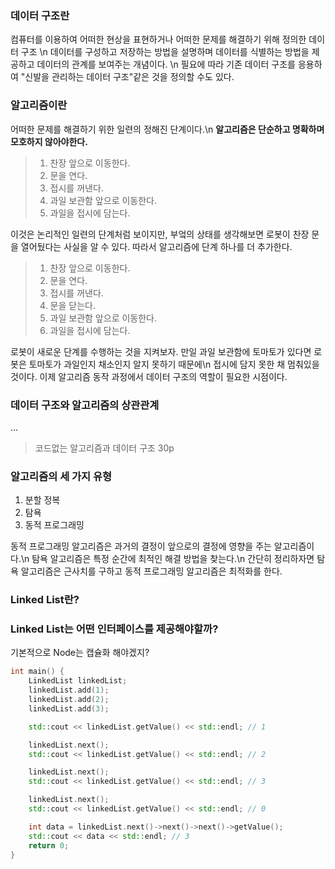 ### 데이터 구조란
컴퓨터를 이용하여 어떠한 현상을 표현하거나 어떠한 문제를 해결하기 위해 정의한 데이터 구조 \n
데이터를 구성하고 저장하는 방법을 설명하며 데이터를 식별하는 방법을 제공하고 데이터의 관계를 보여주는 개념이다. \n
필요에 따라 기존 데이터 구조를 응용하여 "신발을 관리하는 데이터 구조"같은 것을 정의할 수도 있다.

### 알고리즘이란
어떠한 문제를 해결하기 위한 일련의 정해진 단계이다.\n
**알고리즘은 단순하고 명확하며 모호하지 않아야한다.**

> 1. 찬장 앞으로 이동한다.
> 2. 문을 연다.
> 3. 접시를 꺼낸다.
> 4. 과일 보관함 앞으로 이동한다.
> 5. 과일을 접시에 담는다.

이것은 논리적인 일련의 단계처럼 보이지만, 부엌의 상태를 생각해보면 로봇이 찬장 문을 열어뒀다는 사실을 알 수 있다.
따라서 알고리즘에 단계 하나를 더 추가한다.

> 1. 찬장 앞으로 이동한다.
> 2. 문을 연다.
> 3. 접시를 꺼낸다.
> 4. 문을 닫는다.
> 5. 과일 보관함 앞으로 이동한다.
> 6. 과일을 접시에 담는다.

로봇이 새로운 단계를 수행하는 것을 지켜보자. 만일 과일 보관함에 토마토가 있다면 로봇은 토마토가 과일인지 채소인지 알지 못하기 때문에\n
접시에 담지 못한 채 멈춰있을 것이다. 이제 알고리즘 동작 과정에서 데이터 구조의 역할이 필요한 시점이다.

### 데이터 구조와 알고리즘의 상관관계
...
> 코드없는 알고리즘과 데이터 구조 30p

### 알고리즘의 세 가지 유형
1. 분할 정복
2. 탐욕
3. 동적 프로그래밍

동적 프로그래밍 알고리즘은 과거의 결정이 앞으로의 결정에 영향을 주는 알고리즘이다.\n
탐욕 알고리즘은 특정 순간에 최적인 해결 방법을 찾는다.\n
간단히 정리하자면 탐욕 알고리즘은 근사치를 구하고 동적 프로그래밍 알고리즘은 최적화를 한다.


### Linked List란?






### Linked List는 어떤 인터페이스를 제공해야할까?

기본적으로 Node는 캡슐화 해야겠지?

```cpp
int main() {
    LinkedList linkedList; 
    linkedList.add(1);
    linkedList.add(2);
    linkedList.add(3);

    std::cout << linkedList.getValue() << std::endl; // 1

    linkedList.next();
    std::cout << linkedList.getValue() << std::endl; // 2

    linkedList.next();
    std::cout << linkedList.getValue() << std::endl; // 3

    linkedList.next();
    std::cout << linkedList.getValue() << std::endl; // 0

    int data = linkedList.next()->next()->next()->getValue();
    std::cout << data << std::endl; // 3
    return 0;
}
```